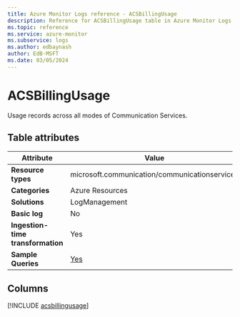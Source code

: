 ```yaml
---
title: Azure Monitor Logs reference - ACSBillingUsage
description: Reference for ACSBillingUsage table in Azure Monitor Logs.
ms.topic: reference
ms.service: azure-monitor
ms.subservice: logs
ms.author: edbaynash
author: EdB-MSFT
ms.date: 03/05/2024
---
```


# ACSBillingUsage

Usage records across all modes of Communication Services.


## Table attributes

|Attribute|Value|
|---|---|
|**Resource types**|microsoft.communication/communicationservices|
|**Categories**|Azure Resources|
|**Solutions**| LogManagement|
|**Basic log**|No|
|**Ingestion-time transformation**|Yes|
|**Sample Queries**|[Yes](/azure/azure-monitor/reference/queries/acsbillingusage)|



## Columns
  
[!INCLUDE [acsbillingusage](.././tables/includes/acsbillingusage-include.md)]
